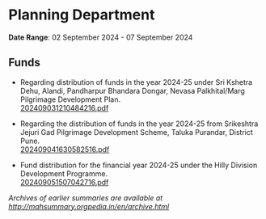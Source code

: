 # Planning Department

**Date Range**: 02 September 2024 - 07 September 2024


## Funds
- Regarding distribution of funds in the year 2024-25 under Sri Kshetra Dehu, Alandi, Pandharpur Bhandara Dongar, Nevasa Palkhital/Marg Pilgrimage Development Plan.\
  [202409031210484216.pdf](https://gr.maharashtra.gov.in/Site/Upload/Government%20Resolutions/English/202409031210484216.pdf)

- Regarding the distribution of funds in the year 2024-25 from Srikeshtra Jejuri Gad Pilgrimage Development Scheme, Taluka Purandar, District Pune.\
  [202409041630582516.pdf](https://gr.maharashtra.gov.in/Site/Upload/Government%20Resolutions/English/202409041630582516.pdf)

- Fund distribution for the financial year 2024-25 under the Hilly Division Development Programme.\
  [202409051507042716.pdf](https://gr.maharashtra.gov.in/Site/Upload/Government%20Resolutions/English/202409051507042716.pdf)


*Archives of earlier summaries are available at http://mahsummary.orgpedia.in/en/archive.html*